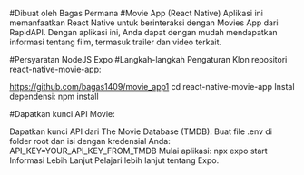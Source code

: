 #Dibuat oleh Bagas Permana
#Movie App (React Native)
Aplikasi ini memanfaatkan React Native untuk berinteraksi dengan Movies App dari RapidAPI. Dengan aplikasi ini, Anda dapat dengan mudah mendapatkan informasi tentang film, termasuk trailer dan video terkait.

#Persyaratan
NodeJS
Expo
#Langkah-langkah Pengaturan
Klon repositori react-native-movie-app:

https://github.com/bagas1409/movie_app1
cd react-native-movie-app
Instal dependensi: npm install

#Dapatkan kunci API Movie:

Dapatkan kunci API dari The Movie Database (TMDB).
Buat file .env di folder root dan isi dengan kredensial Anda: API_KEY=YOUR_API_KEY_FROM_TMDB
Mulai aplikasi:
npx expo start
Informasi Lebih Lanjut Pelajari lebih lanjut tentang Expo.
